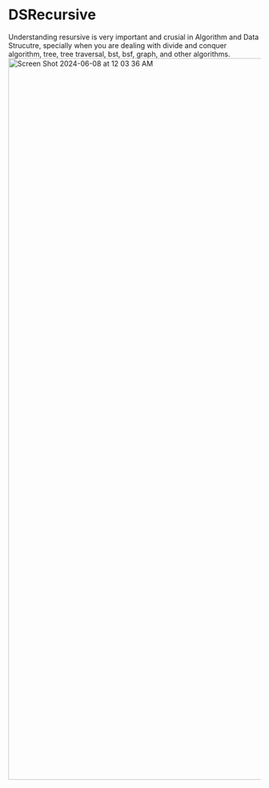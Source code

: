 # DSRecursive
 Understanding resursive is very important and crusial in Algorithm and Data Strucutre, specially when you are dealing with divide and conquer algorithm, tree, tree traversal, bst, bsf, graph, and other algorithms.
<img width="1440" alt="Screen Shot 2024-06-08 at 12 03 36 AM" src="https://github.com/plipustel/DSRecursion/assets/11747796/30879d82-5339-4fc3-a93d-88f34154279a">
